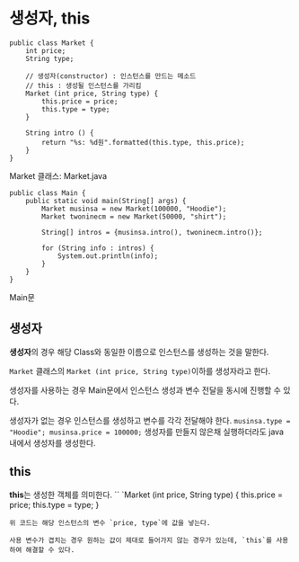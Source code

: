 # 생성자, this
```
public class Market {
    int price;
    String type;

    // 생성자(constructor) : 인스턴스를 만드는 메소드
    // this : 생성될 인스턴스를 가리킴
    Market (int price, String type) {
        this.price = price;
        this.type = type;
    }

    String intro () {
        return "%s: %d원".formatted(this.type, this.price);
    }
}
```
Market 클래스: Market.java
```
public class Main {
    public static void main(String[] args) {
        Market musinsa = new Market(100000, "Hoodie");
        Market twoninecm = new Market(50000, "shirt");

        String[] intros = {musinsa.intro(), twoninecm.intro()};

        for (String info : intros) {
            System.out.println(info);
        }
    }
}
```
Main문
## 생성자
**생성자**의 경우 해당 Class와 동일한 이름으로 인스턴스를 생성하는 것을 말한다.

`Market` 클래스의 `Market (int price, String type)`이하를 생성자라고 한다.

생성자를 사용하는 경우 Main문에서 인스턴스 생성과 변수 전달을 동시에 진행할 수 있다.

생성자가 없는 경우 인스턴스를 생성하고 변수를 각각 전달해야 한다.
`musinsa.type = "Hoodie"; musinsa.price = 100000;`
생성자를 만들지 않은채 실행하더라도 java 내에서 생성자를 생성한다.
## this
**this**는 생성한 객체를 의미한다.
``
`Market (int price, String type) {
        this.price = price;
        this.type = type;
    }
```
위 코드는 해당 인스턴스의 변수 `price, type`에 값을 넣는다.

사용 변수가 겹치는 경우 원하는 값이 제대로 들어가지 않는 경우가 있는데, `this`를 사용하여 해결할 수 있다.
